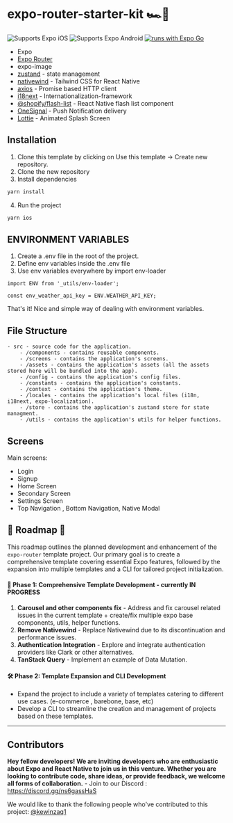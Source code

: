 
# expo-router-starter-kit 🏎️📱

![Supports Expo iOS](https://img.shields.io/badge/iOS-4630EB.svg?style=flat-square&logo=APPLE&labelColor=999999&logoColor=fff)
![Supports Expo Android](https://img.shields.io/badge/Android-4630EB.svg?style=flat-square&logo=ANDROID&labelColor=A4C639&logoColor=fff)
[![runs with Expo Go](https://img.shields.io/badge/Runs%20with%20Expo%20Go-4630EB.svg?style=flat-square&logo=EXPO&labelColor=f3f3f3&logoColor=000)](https://expo.dev/client)


- Expo
- [Expo Router](https://expo.github.io/router)
- expo-image
- [zustand](https://github.com/pmndrs/zustand) - state management
- [nativewind](https://nativewind.io/) - Tailwind CSS for React Native
- [axios](https://axios-http.com/) - Promise based HTTP client
- [i18next](https://www.i18next.com/) - Internationalization-framework
- [@shopify/flash-list](https://github.com/Shopify/flash-list) - React Native flash list component
- [OneSignal](https://onesignal.com/) - Push Notification delivery
- [Lottie](https://lottiefiles.com/) - Animated Splash Screen

## Installation

1. Clone this template by clicking on Use this template -> Create new repository.
2. Clone the new repository
3. Install dependencies	
```bash
yarn install
```
4. Run the project
```bash
yarn ios
```

## ENVIRONMENT VARIABLES
1. Create a .env file in the root of the project.
2. Define env variables inside the .env file
3. Use env variables everywhere by import env-loader

`import ENV from '_utils/env-loader';`

`const env_weather_api_key = ENV.WEATHER_API_KEY;`

That's it! Nice and simple way of dealing with environment variables.

## File Structure

```shell
- src - source code for the application.
	- /components - contains reusable components.
	- /screens - contains the application's screens.
	- /assets - contains the application's assets (all the assets stored here will be bundled into the app).
	- /config - contains the application's config files.
	- /constants - contains the application's constants.
	- /context - contains the application's theme.
	- /locales - contains the application's local files (i18n, i18next, expo-localization).
	- /store - contains the application's zustand store for state managment.
	- /utils - contains the application's utils for helper functions.

```

## Screens

Main screens:

- Login
- Signup
- Home Screen
- Secondary Screen
- Settings Screen
- Top Navigation , Bottom Navigation, Native Modal


## 🚧 Roadmap 🚧

This roadmap outlines the planned development and enhancement of the `expo-router` template project. Our primary goal is to create a comprehensive template covering essential Expo features, followed by the expansion into multiple templates and a CLI for tailored project initialization.

#### 🚀 Phase 1: Comprehensive Template Development - currently IN PROGRESS
1.  **Carousel and other components fix**  - Address and fix carousel related issues in the current template + create/fix multiple expo base components, utils, helper functions.
2.  **Remove Nativewind**  - Replace Nativewind due to its discontinuation and performance issues. 
3. **Authentication Integration**  - Explore and integrate authentication providers like Clark or other alternatives.
4. **TanStack Query**  - Implement an example of Data Mutation.

#### 🛠 Phase 2: Template Expansion and CLI Development
- Expand the project to include a variety of templates catering to different use cases. (e-commerce , barebone, base, etc)
- Develop a CLI to streamline the creation and management of projects based on these templates.
---
## Contributors
**Hey fellow developers! We are inviting developers who are enthusiastic about Expo and React Native to join us in this venture. Whether you are looking to contribute code, share ideas, or provide feedback, we welcome all forms of collaboration.** - Join to our Discord : https://discord.gg/ns6gassHaS

We would like to thank the following people who've contributed to this project:
 [@kewinzaq1](https://github.com/kewinzaq1)
